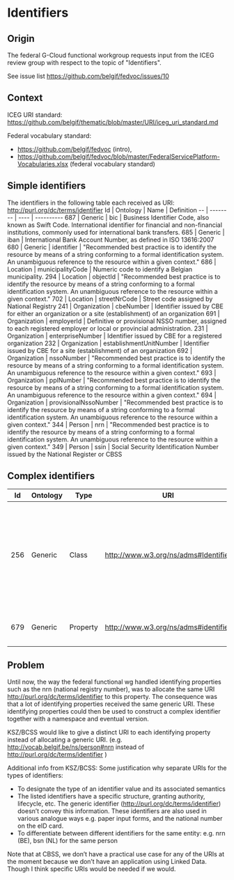 # Identifiers

## Origin 
The federal G-Cloud functional workgroup requests input from the ICEG review group with respect to the topic of "Identifiers".

See issue list https://github.com/belgif/fedvoc/issues/10

## Context
ICEG URI standard: https://github.com/belgif/thematic/blob/master/URI/iceg_uri_standard.md

Federal vocabulary standard: 
* https://github.com/belgif/fedvoc (intro), 
* https://github.com/belgif/fedvoc/blob/master/FederalServicePlatform-Vocabularies.xlsx (federal vocabulary standard)

## Simple identifiers
The identifiers in the following table each received as URI:  <http://purl.org/dc/terms/identifier>
Id | Ontology | Name | Definition
-- | -------- | ---- | ----------
687 | Generic | bic | Business Identifier Code, also known as Swift Code. International identifier for financial and non-financial institutions, commonly used for international bank transfers.
685 | Generic | iban | International Bank Account Number, as defined in ISO 13616:2007
680 | Generic | identifier | "Recommended best practice is to identify the resource by means of a string conforming to a formal identification system. An unambiguous reference to the resource within a given context."
686 | Location | municipalityCode | Numeric code to identify a Belgian municipality.
294 | Location | objectId | "Recommended best practice is to identify the resource by means of a string conforming to a formal identification system. An unambiguous reference to the resource within a given context."
702 | Location | streetNrCode | Street code assigned by National Registry
241 | Organization | cbeNumber | Identifier issued by CBE for either an organization or a site (establishment) of an organization
691 | Organization | employerId | Definitive or provisional NSSO number, assigned to each registered employer or local or provincial administration.
231 | Organization | enterpriseNumber | Identifier issued by CBE for a registered organization
232 | Organization | establishmentUnitNumber | Identifier issued by CBE for a site (establishment) of an organization 
692 | Organization | nssoNumber | "Recommended best practice is to identify the resource by means of a string conforming to a formal identification system. An unambiguous reference to the resource within a given context."
693 | Organization | pplNumber | "Recommended best practice is to identify the resource by means of a string conforming to a formal identification system. An unambiguous reference to the resource within a given context."
694 | Organization | provisionalNssoNumber | "Recommended best practice is to identify the resource by means of a string conforming to a formal identification system. An unambiguous reference to the resource within a given context."
344 | Person | nrn | "Recommended best practice is to identify the resource by means of a string conforming to a formal identification system. An unambiguous reference to the resource within a given context."
349 | Person | ssin | Social Security Identification Number issued by the National Register or CBSS

## Complex identifiers
Id | Ontology | Type | URI | Name | Definition
-- | -------- | ---- | --- | ---- | ----------
256 | Generic | Class | <http://www.w3.org/ns/adms#Identifier> | Identifier | "This class is based on the UN/CEFACT Identifier complex type defined in See Section 5.8 of Core Components Data Type Catalogue Version 3.1 (http://www.unece.org/fileadmin/DAM/cefact/codesfortrade/CCTS/CCTS-DTCatalogueVersion3p1.pdf). In RDF this is expressed using the following properties: (1) the content string should be provided using skos:notation, datatyped with the identifier scheme (including the version number if appropriate); (2) use dcterms:creator to link to a class describing the agency that manages the identifier scheme or adms:schemaAgency to provide the name as a literal. Although not part of the ADMS conceptual model, it may be useful to provide further properties to the Identifier class such as dcterms:created to provide the date on which the identifier was issued."
679 | Generic | Property | <http://www.w3.org/ns/adms#identifier> | identifier | "adms:identifier is used to link any resource to an instance of adms:Identifier which is its range. N.B. it is not appropriate to use dcterms:identifer to link to the Identifier class as its range is rdfs:Literal. ADMS uses this to provide any identifier for the Asset."

## Problem
Until now, the way the federal functional wg handled identifying properties such as the nrn (national registry number), was to allocate the same URI  <http://purl.org/dc/terms/identifier> to this property.
The consequence was that a lot of identifying properties received the same generic URI.
These identifying properties could then be used to construct a complex identifier together with a namespace and eventual version.

KSZ/BCSS would like to give a distinct URI to each identifying property instead of allocating a generic URI. (e.g. http://vocab.belgif.be/ns/person#nrn instead of <http://purl.org/dc/terms/identifier> )

Additional info from KSZ/BCSS:
Some justification why separate URIs for the types of identifiers:
*	To designate the type of an identifier value and its associated semantics
   * The listed identifiers have a specific structure, granting authority, lifecycle, etc. The generic identifier (http://purl.org/dc/terms/identifier) doesn’t convey this information. These identifiers are also used in various analogue ways e.g. paper input forms, and the national number on the eID card.
*	To differentiate between different identifiers for the same entity: e.g. nrn (BE), bsn (NL) for the same person

Note that at CBSS, we don’t have a practical use case for any of the URIs at the moment because we don’t have an application using Linked Data. Though I think specific URIs would be needed if we would.
